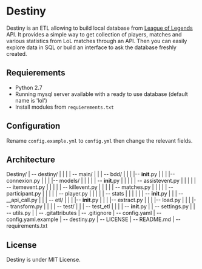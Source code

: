 # Destiny

Destiny is an ETL allowing to build local database from [League of Legends](http://na.leagueoflegends.com/) API. It provides a simple way to get collection of players, matches and various statistics from LoL matches through an API. Then you can easily explore data in SQL or build an interface to ask the database freshly created.

## Requierements

- Python 2.7
- Running mysql server available with a ready to use database (default name is 'lol')
- Install modules from `requierements.txt`

## Configuration

Rename `config.example.yml` to `config.yml` then change the relevant fields.


## Architecture

Destiny/
| -- destiny/
|    |
| 	 | -- main/
|	 |    | -- bdd/
|	 |    |    |-- __init__.py
|	 |    |    |-- connexion.py
|	 |    |    |-- models/
|	 |    |    |   | -- __init__.py
|	 |    |    |   | -- assistevent.py
|	 |    |    |   | -- itemevent.py
|	 |    |    |   | -- killevent.py
|	 |    |    |   | -- matches.py
|	 |    |    |   | -- participant.py
|	 |    |    |   | -- player.py
|	 |    |    |   | -- stats
|	 |    |
|	 |    | -- __init__.py
|	 |    | -- __api_call.py
|	 |    | -- etl/
|	 |    |    |-- __init__.py
|	 |    |    |-- extract.py
|	 |    |    |-- load.py
|	 |    |    |-- transform.py
|    |
|	 | -- test/
|	 |    | -- test_etl
|	 |
|	 | -- __init__.py
|	 | -- settings.py
|	 | -- utils.py
|
| -- .gitattributes
| -- .gitignore
| -- config.yaml
| -- config.yaml.example
| -- destiny.py
| -- LICENSE
| -- README.md
| -- requirements.txt

## License

Destiny is under MIT License.